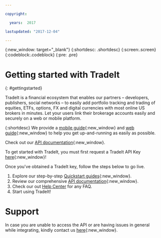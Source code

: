 ```yaml
---

copyright:

  years:  2017

lastupdated: "2017-12-04"

---
```


{:new_window: target="_blank"}
{:shortdesc: .shortdesc}
{:screen:.screen}
{:codeblock:.codeblock}
{:pre: .pre}

# Getting started with TradeIt
{: #gettingstarted}

TradeIt is a financial ecosystem that enables our partners – developers, publishers, social networks – to easily add portfolio tracking and trading of equities, ETFs, options, FX and digital currencies with most online US brokers in minutes. Let your users link their brokerage accounts easily and securely on a web or mobile platform.

{:shortdesc} We provide a [mobile guide](https://www.trade.it/quickstart#ios-guide#example-app){:new_window} and [web guide](https://www.trade.it/quickstart#web-guide#gettingStarted){:new_window} to help you get up-and-running as easily as possible.

Check out our [API documentation](https://www.trade.it/api){:new_window}.

To get started with TradeIt, you must first request a TradeIt API Key [here](https://www.trade.it/contact?get-started=yes){:new_window}!

Once you've obtained a TradeIt key, follow the steps below to go live.

1. Explore our step-by-step [Quickstart guides](https://www.trade.it/quickstart#get-started#tradeit-products){:new_window}.
2. Review our comprehensive [API documentation](https://www.trade.it/api){:new_window}.
3. Check our out [Help Center](https://support.trade.it/hc/) for any FAQ.
4. Start using TradeIt!

# Support
In case you are unable to access the API or are having issues in general while integrating, kindly contact us [here](https://support.trade.it/hc/en-us/requests/new){:new_window}.
